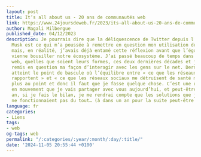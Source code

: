 ```yaml
---
layout: post
title: It’s all about us - 20 ans de communautés web
link: https://www.24joursdeweb.fr/2023/its-all-about-us-20-ans-de-communautes-web
author: Magali Milbergue
published_date: 04/12/2023
description: Je pourrais dire que la déliquescence de Twitter depuis l’arrivée d’Elon
  Musk est ce qui m’a poussée à remettre en question mon utilisation des réseaux sociaux
  mais, en réalité, j’avais déjà entamé cette réflexion avant que l’égo d’un multi-milliardaire
  vienne bousiller notre écosystème. J’ai passé beaucoup de temps dans les communautés
  web, quelles que soient leurs formes, ces deux dernières décades et j’ai souvent
  remis en question ma façon d’interagir avec les gens sur le net. Dernièrement, j’ai
  atteint le point de bascule où l’équilibre entre « ce que les réseaux sociaux me
  rapportent » et « ce que les réseaux sociaux me détruisent de santé mentale » n’est
  plus au point et donc il faut que je fasse quelque chose. C’est une réflexion encore
  en mouvement que je vais partager avec vous aujourd’hui, et peut-être que dans un
  an, si je fais le bilan, je me rendrai compte que les solutions que j’avais trouvées
  ne fonctionnaient pas du tout… (à dans un an pour la suite peut-être ?)
language: fr
categories:
- Liens
tags:
- web
og-tags: web
permalink: "/:categories/:year/:month/:day/:title/"
date: '2024-11-05 20:55:44 +0100'
---
```


